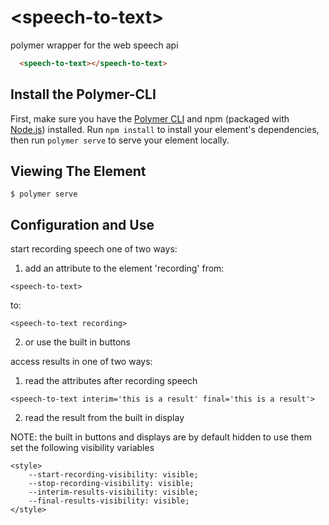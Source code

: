 # \<speech-to-text\>

polymer wrapper for the web speech api

<!---
```
<custom-element-demo>
  <template>
    <script type="module" src="./speech-to-text.js"></script>
    <next-code-block></next-code-block>
  </template>
</custom-element-demo>
```
-->
```html
  <speech-to-text></speech-to-text>
```


## Install the Polymer-CLI

First, make sure you have the [Polymer CLI](https://www.npmjs.com/package/polymer-cli) and npm (packaged with [Node.js](https://nodejs.org)) installed. Run `npm install` to install your element's dependencies, then run `polymer serve` to serve your element locally.

## Viewing The Element

```
$ polymer serve
```

## Configuration and Use

start recording speech one of two ways:

1) add an attribute to the element 'recording'
from:
```
<speech-to-text>
```
to:
```
<speech-to-text recording>
```

2) or use the built in buttons

access results in one of two ways:

1) read the attributes after recording speech
```
<speech-to-text interim='this is a result' final='this is a result'>
```
2) read the result from the built in display

NOTE: the built in buttons and displays are by default hidden to use them set the following visibility variables
```
<style>
    --start-recording-visibility: visible;
    --stop-recording-visibility: visible;
    --interim-results-visibility: visible;
    --final-results-visibility: visible;
</style>
```
